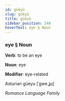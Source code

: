 ```yaml
---
id: güëyü
slug: güëyü
title: güëyü
sidebar_position: 240
hoverText: eye § Noun
---
```


### eye § Noun

**Verb**: to be an eye

**Noun**: eye

**Modifier**: eye-related

Asturian güeyu [ˈɡwe.ʝu]

*Romance Language Family*